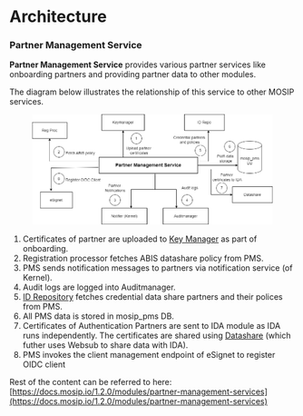 # Architecture

### **Partner Management Service**

**Partner Management Service** provides various partner services like onboarding partners and providing partner data to other modules.

The diagram below illustrates the relationship of this service to other MOSIP services.

<figure><img src="../../.gitbook/assets/pms_arch.png" alt=""><figcaption></figcaption></figure>

1. Certificates of partner are uploaded to [Key Manager](https://docs.mosip.io/1.2.0/modules/keymanager) as part of onboarding.
2. Registration processor fetches ABIS datashare policy from PMS.
3. PMS sends notification messages to partners via notification service (of Kernel).
4. Audit logs are logged into Auditmanager.
5. [ID Repository](https://docs.mosip.io/1.2.0/modules/id-repository) fetches credential data share partners and their polices from PMS.
6. All PMS data is stored in mosip\_pms DB.
7. Certificates of Authentication Partners are sent to IDA module as IDA runs independently. The certificates are shared using [Datashare](https://docs.mosip.io/1.2.0/modules/datashare) (which futher uses Websub to share data with IDA).
8. PMS invokes the client management endpoint of eSignet to register OIDC client

Rest of the content can be referred to here: [https://docs.mosip.io/1.2.0/modules/partner-management-services](https://docs.mosip.io/1.2.0/modules/partner-management-services)
